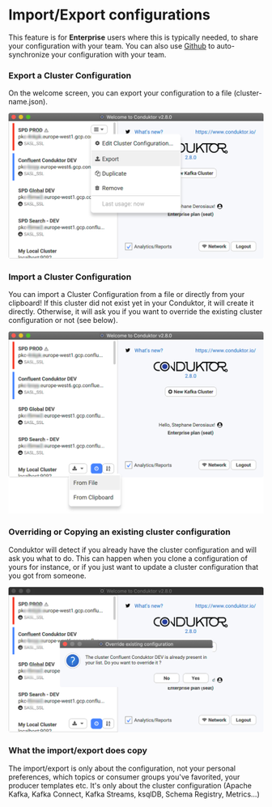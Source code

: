 # Import/Export configurations

This feature is for **Enterprise** users where this is typically needed, to share your configuration with your team. You can also use [Github](github-enterprise.md) to auto-synchronize your configuration with your team.

### Export a Cluster Configuration

On the welcome screen, you can export your configuration to a file \(cluster-name.json\).

![](../../.gitbook/assets/1-export.png)

### Import a Cluster Configuration

You can import a Cluster Configuration from a file or directly from your clipboard! If this cluster did not exist yet in your Conduktor, it will create it directly. Otherwise, it will ask you if you want to override the existing cluster configuration or not \(see below\).

![](../../.gitbook/assets/2-import.png)

### Overriding or Copying an existing cluster configuration

Conduktor will detect if you already have the cluster configuration and will ask you what to do. This can happen when you clone a configuration of yours for instance, or if you just want to update a cluster configuration that you got from someone.

![](../../.gitbook/assets/3-override.png)

### What the import/export does copy

The import/export is only about the configuration, not your personal preferences, which topics or consumer groups you've favorited, your producer templates etc. It's only about the cluster configuration \(Apache Kafka, Kafka Connect, Kafka Streams, ksqlDB, Schema Registry, Metrics...\)







